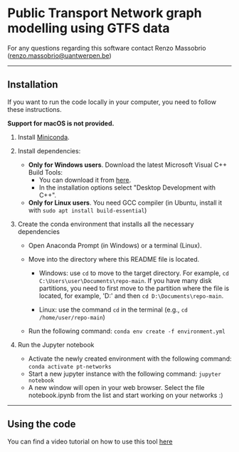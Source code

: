 # Public Transport Network graph modelling using GTFS data

For any questions regarding this software contact Renzo Massobrio (renzo.massobrio@uantwerpen.be)

----

## Installation

If you want to run the code locally in your computer, you need to follow these instructions.

**Support for macOS is not provided.**

1. Install [Miniconda](https://docs.conda.io/en/latest/miniconda.html). 

2. Install dependencies:
    - **Only for Windows users**. Download the latest Microsoft Visual C++ Build Tools: 
       * You can download it from [here](https://visualstudio.microsoft.com/downloads/). 
       * In the installation options select "Desktop Development with C++". 
    - **Only for Linux users**. You need GCC compiler (in Ubuntu, install it with `sudo apt install build-essential`)
3. Create the conda environment that installs all the necessary dependencies

   - Open Anaconda Prompt (in Windows) or a terminal (Linux).

   - Move into the directory where this README file is located.
   
       * Windows: use `cd` to move to the target directory. For example, `cd C:\Users\user\Documents\repo-main`. If you have many disk partitions, you need to first move to the partition where the file is located, for example, 'D:' and then `cd D:\Documents\repo-main`.
   	
       * Linux: use the command `cd` in the terminal (e.g., `cd /home/user/repo-main`)
        
   - Run the following command: `conda env create -f environment.yml` 
   
4. Run the Jupyter notebook
   - Activate the newly created environment with the following command: `conda activate pt-networks`
   - Start a new jupyter instance with the following command: `jupyter notebook`
   - A new window will open in your web browser. Select the file notebook.ipynb from the list and start working on your networks :)
----

## Using the code

You can find a video tutorial on how to use this tool [here](https://surfdrive.surf.nl/files/index.php/s/Td4xD7GIDDefniP)
